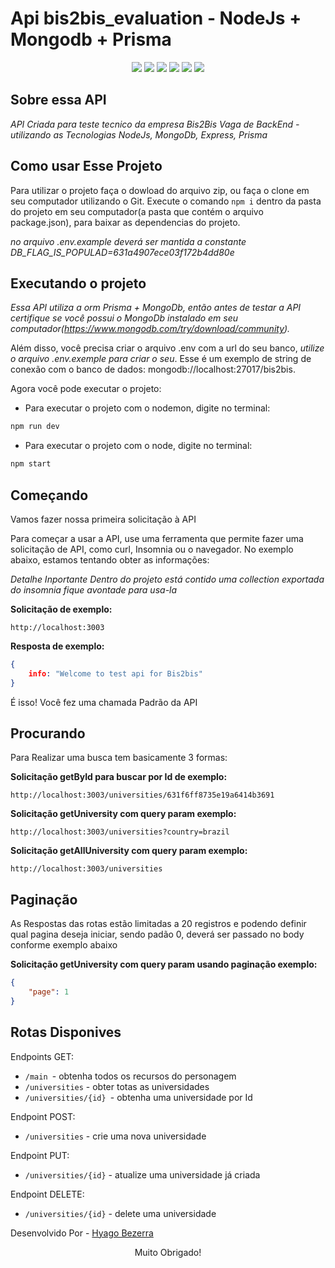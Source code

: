 # Api bis2bis_evaluation - NodeJs + Mongodb + Prisma

<p align="center">
    <img src="https://img.shields.io/github/languages/count/Hyagobsantos/bis2bis_evaluation?label=Linguagens" />
    <img src="https://img.shields.io/github/languages/top/Hyagobsantos/bis2bis_evaluation?style=flat-square&logo=javascript">
    <img src="https://img.shields.io/github/stars/Hyagobsantos/bis2bis_evaluation?label=Estrelas" />
    <img src="https://img.shields.io/tokei/lines/github/Hyagobsantos/bis2bis_evaluation">
    <img src="https://img.shields.io/snyk/vulnerabilities/github/Hyagobsantos/bis2bis_evaluation?color=green&label=Vulnerabilidades" />
    <img src="https://img.shields.io/github/license/Hyagobsantos/bis2bis_evaluation?color=green&style=flat-square" />
</p>

## Sobre essa API

*API Criada para teste tecnico da empresa Bis2Bis Vaga de BackEnd - utilizando as Tecnologias NodeJs, MongoDb, Express, Prisma*

## Como usar Esse Projeto 

Para utilizar o projeto faça o dowload do arquivo zip, ou faça o clone em seu computador utilizando o Git. Execute o comando `npm i` dentro da pasta do projeto em seu computador(a pasta que contém o arquivo package.json), para baixar as dependencias do projeto.

*no arquivo .env.example deverá ser mantida a constante DB_FLAG_IS_POPULAD=631a4907ece03f172b4dd80e*

## Executando o projeto

*Essa API utiliza a orm Prisma + MongoDb, então antes de testar a API certifique se você possui o MongoDb instalado em seu computador(https://www.mongodb.com/try/download/community).*

Além disso, você precisa criar o arquivo .env com a url do seu banco, *utilize o arquivo .env.exemple para criar o seu*. Esse é um exemplo de string de conexão com o banco de dados: mongodb://localhost:27017/bis2bis.

Agora você pode executar o projeto: 
* Para executar o projeto com o nodemon, digite no terminal: 
```bash
npm run dev
```
* Para executar o projeto com o node, digite no terminal: 
```bash
npm start
```

## Começando

Vamos fazer nossa primeira solicitação à API 

Para começar a usar a API, use uma ferramenta que permite fazer uma solicitação de API, como curl, Insomnia ou o navegador. No exemplo abaixo, estamos tentando obter as informações:

*Detalhe Inportante Dentro do projeto está contido uma collection exportada do insomnia fique avontade para usa-la*

**Solicitação de exemplo:**

```
http://localhost:3003
```

**Resposta de exemplo:**

```json
{
    info: "Welcome to test api for Bis2bis"
}
```

É isso! Você fez uma chamada Padrão da API 

## Procurando

Para Realizar uma busca tem basicamente 3 formas:

**Solicitação getById para buscar por Id de exemplo:**
```
http://localhost:3003/universities/631f6ff8735e19a6414b3691
```
**Solicitação getUniversity com query param exemplo:**
```
http://localhost:3003/universities?country=brazil

```

**Solicitação getAllUniversity com query param exemplo:**
```
http://localhost:3003/universities

```

## Paginação

As Respostas das rotas estão limitadas a 20 registros e podendo definir qual pagina deseja iniciar, sendo padão 0, deverá ser passado no body conforme exemplo abaixo

**Solicitação getUniversity com query param usando paginação exemplo:**
```json
{
	"page": 1
}
```

## Rotas Disponives

Endpoints GET:

* `/main `- obtenha todos os recursos do personagem
* `/universities` - obter totas as universidades
* `/universities/{id} `- obtenha uma universidade por Id

Endpoint POST:

* `/universities` - crie uma nova universidade

Endpoint PUT:

* `/universities/{id}` - atualize uma universidade já criada

Endpoint DELETE:

* `/universities/{id}` - delete uma universidade

 Desenvolvido Por  - [Hyago Bezerra](https://github.com/Hyagobsantos) 


<p style="text-align:center">
    Muito Obrigado!
</p>
